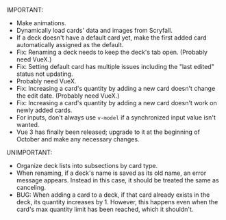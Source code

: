 IMPORTANT:

- Make animations.
- Dynamically load cards' data and images from Scryfall.
- If a deck doesn't have a default card yet, make the first added card automatically assigned as the default.
- Fix: Renaming a deck needs to keep the deck's tab open. (Probably need VueX.)
- Fix: Setting default card has multiple issues including the "last edited" status not updating.
- Probably need VueX.
- Fix: Increasing a card's quantity by adding a new card doesn't change the edit date. (Probably need VueX.)
- Fix: Increasing a card's quantity by adding a new card doesn't work on newly added cards.
- For inputs, don't always use `v-model` if a synchronized input value isn't wanted.
- Vue 3 has finally been released; upgrade to it at the beginning of October and make any necessary changes.


UNIMPORTANT:

- Organize deck lists into subsections by card type.
- When renaming, if a deck's name is saved as its old name, an error message appears. Instead in this case, it should be treated the same as canceling.
- BUG: When adding a card to a deck, if that card already exists in the deck, its quantity increases by 1. However, this happens even when the card's max quantity limit has been reached, which it shouldn't.